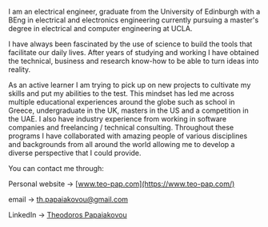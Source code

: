 I am an electrical engineer, graduate from the University of Edinburgh with a BEng in electrical and electronics engineering currently pursuing a master's degree in electrical and computer engineering at UCLA.

I have always been fascinated by the use of science to build the tools that facilitate our daily lives. After years of studying and working I have obtained the technical, business and research know-how to be able to turn ideas into reality.

As an active learner I am trying to pick up on new projects to cultivate my skills and put my abilities to the test. This mindset has led me across multiple educational experiences around the globe such as school in Greece, undergraduate in the UK, masters in the US and a competition in the UAE. I also have industry experience from working in software companies and freelancing / technical consulting. Throughout these programs I have collaborated with amazing people of various disciplines and backgrounds from all around the world allowing me to develop a diverse perspective that I could provide.

You can contact me through:

Personal website -> [www.teo-pap.com](https://www.teo-pap.com/)

email -> [th.papaiakovou@gmail.com](mailto:th.papaiakovou@gmail.com)

LinkedIn -> [Theodoros Papaiakovou](https://www.linkedin.com/in/theodoros-papaiakovou/)
